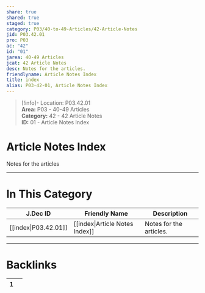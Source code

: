 ```yaml
---  
share: true  
shared: true  
staged: true  
category: P03/40-to-49-Articles/42-Article-Notes  
jid: P03.42.01  
pro: P03  
ac: "42"  
id: "01"  
jarea: 40-49 Articles  
jcat: 42 Article Notes  
desc: Notes for the articles.  
friendlyname: Article Notes Index  
title: index  
alias: P03-42-01, Article Notes Index  
---  
```

  
>[!info]- Location: P03.42.01  
>**Area:** P03 - 40-49 Articles  
>**Category:** 42 - 42 Article Notes  
>**ID:** 01 - Article Notes Index  
  
# Article Notes Index  
  
Notes for the articles  
   
  
  
---  
# In This Category  
  
| J.Dec ID                                                                             | Friendly Name                                                                                  | Description             |  
| ------------------------------------------------------------------------------------ | ---------------------------------------------------------------------------------------------- | ----------------------- |  
| [[index\|P03.42.01]] | [[index\|Article Notes Index]] | Notes for the articles. |  
  
  
---  
# Backlinks  
<div><table class="dataview table-view-table"><thead class="table-view-thead"><tr class="table-view-tr-header"><th class="table-view-th"><span></span><span class="dataview small-text">1</span></th><th class="table-view-th"><span></span></th></tr></thead><tbody class="table-view-tbody"></tbody></table></div>